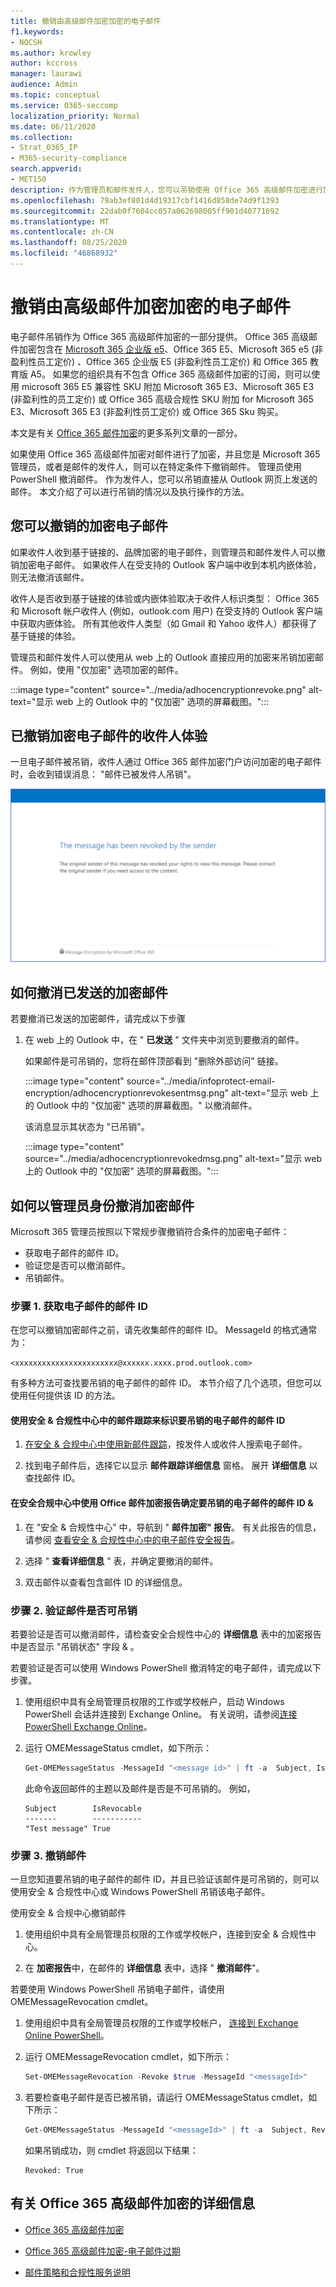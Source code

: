```yaml
---
title: 撤销由高级邮件加密加密的电子邮件
f1.keywords:
- NOCSH
ms.author: krowley
author: kccross
manager: laurawi
audience: Admin
ms.topic: conceptual
ms.service: O365-seccomp
localization_priority: Normal
ms.date: 06/11/2020
ms.collection:
- Strat_O365_IP
- M365-security-compliance
search.appverid:
- MET150
description: 作为管理员和邮件发件人，您可以吊销使用 Office 365 高级邮件加密进行加密的某些电子邮件。
ms.openlocfilehash: 79ab3ef801d4d19317cbf1416d858de74d9f1393
ms.sourcegitcommit: 22dab0f7604cc057a062698005ff901d40771692
ms.translationtype: MT
ms.contentlocale: zh-CN
ms.lasthandoff: 08/25/2020
ms.locfileid: "46868932"
---
```

# <a name="revoke-email-encrypted-by-advanced-message-encryption"></a>撤销由高级邮件加密加密的电子邮件

电子邮件吊销作为 Office 365 高级邮件加密的一部分提供。 Office 365 高级邮件加密包含在 [Microsoft 365 企业版 e5](https://www.microsoft.com/microsoft-365/enterprise/home)、Office 365 E5、Microsoft 365 e5 (非盈利性员工定价) 、Office 365 企业版 E5 (非盈利性员工定价) 和 Office 365 教育版 A5。 如果您的组织具有不包含 Office 365 高级邮件加密的订阅，则可以使用 microsoft 365 E5 兼容性 SKU 附加 Microsoft 365 E3、Microsoft 365 E3 (非盈利性的员工定价) 或 Office 365 高级合规性 SKU 附加 for Microsoft 365 E3、Microsoft 365 E3 (非盈利性员工定价) 或 Office 365 Sku 购买。

本文是有关 [Office 365 邮件加密](ome.md)的更多系列文章的一部分。

如果使用 Office 365 高级邮件加密对邮件进行了加密，并且您是 Microsoft 365 管理员，或者是邮件的发件人，则可以在特定条件下撤销邮件。 管理员使用 PowerShell 撤消邮件。 作为发件人，您可以吊销直接从 Outlook 网页上发送的邮件。 本文介绍了可以进行吊销的情况以及执行操作的方法。
  
## <a name="encrypted-emails-that-you-can-revoke"></a>您可以撤销的加密电子邮件

如果收件人收到基于链接的、品牌加密的电子邮件，则管理员和邮件发件人可以撤销加密电子邮件。 如果收件人在受支持的 Outlook 客户端中收到本机内嵌体验，则无法撤消该邮件。

收件人是否收到基于链接的体验或内嵌体验取决于收件人标识类型： Office 365 和 Microsoft 帐户收件人 (例如，outlook.com 用户) 在受支持的 Outlook 客户端中获取内嵌体验。 所有其他收件人类型（如 Gmail 和 Yahoo 收件人）都获得了基于链接的体验。

管理员和邮件发件人可以使用从 web 上的 Outlook 直接应用的加密来吊销加密邮件。 例如，使用 "仅加密" 选项加密的邮件。

:::image type="content" source="../media/adhocencryptionrevoke.png" alt-text="显示 web 上的 Outlook 中的 &quot;仅加密&quot; 选项的屏幕截图。":::

## <a name="recipient-experience-for-revoked-encrypted-emails"></a>已撤销加密电子邮件的收件人体验

一旦电子邮件被吊销，收件人通过 Office 365 邮件加密门户访问加密的电子邮件时，会收到错误消息： "邮件已被发件人吊销"。

![显示已吊销加密电子邮件的屏幕截图。](../media/revoked-encrypted-email.png)

## <a name="how-to-revoke-an-encrypted-message-that-you-sent"></a>如何撤消已发送的加密邮件

若要撤消已发送的加密邮件，请完成以下步骤

1. 在 web 上的 Outlook 中，在 " **已发送** " 文件夹中浏览到要撤消的邮件。

   如果邮件是可吊销的，您将在邮件顶部看到 "删除外部访问" 链接。

    :::image type="content" source="../media/infoprotect-email-encryption/adhocencryptionrevokesentmsg.png" alt-text="显示 web 上的 Outlook 中的 &quot;仅加密&quot; 选项的屏幕截图。" 以撤消邮件。

   该消息显示其状态为 "已吊销"。

   :::image type="content" source="../media/adhocencryptionrevokedmsg.png" alt-text="显示 web 上的 Outlook 中的 &quot;仅加密&quot; 选项的屏幕截图。":::

## <a name="how-to-revoke-an-encrypted-message-as-an-administrator"></a>如何以管理员身份撤消加密邮件

Microsoft 365 管理员按照以下常规步骤撤销符合条件的加密电子邮件：

- 获取电子邮件的邮件 ID。
- 验证您是否可以撤消邮件。
- 吊销邮件。

### <a name="step-1-obtain-the-message-id-of-the-email"></a>步骤 1. 获取电子邮件的邮件 ID

在您可以撤销加密邮件之前，请先收集邮件的邮件 ID。 MessageId 的格式通常为：

`<xxxxxxxxxxxxxxxxxxxxxxx@xxxxxx.xxxx.prod.outlook.com>`  

有多种方法可查找要吊销的电子邮件的邮件 ID。 本节介绍了几个选项，但您可以使用任何提供该 ID 的方法。

#### <a name="to-identify-the-message-id-of-the-email-you-want-to-revoke-by-using-message-trace-in-the-security-amp-compliance-center"></a>使用安全 &amp; 合规性中心中的邮件跟踪来标识要吊销的电子邮件的邮件 ID

1. [在安全 & 合规中心中使用新邮件跟踪](https://blogs.technet.microsoft.com/exchange/2018/05/02/new-message-trace-in-office-365-security-compliance-center/)，按发件人或收件人搜索电子邮件。

2. 找到电子邮件后，选择它以显示 **邮件跟踪详细信息** 窗格。 展开 **详细信息** 以查找邮件 ID。

#### <a name="to-identify-the-message-id-of-the-email-you-want-to-revoke-by-using-office-message-encryption-reports-in-the-security-amp-compliance-center"></a>在安全合规中心中使用 Office 邮件加密报告确定要吊销的电子邮件的邮件 ID &amp;

1. 在 "安全 &amp; 合规性中心" 中，导航到 " **邮件加密" 报告**。 有关此报告的信息，请参阅 [查看安全 &amp; 合规性中心中的电子邮件安全报告](../security/office-365-security/view-email-security-reports.md)。

2. 选择 " **查看详细信息** " 表，并确定要撤消的邮件。

3. 双击邮件以查看包含邮件 ID 的详细信息。

### <a name="step-2-verify-that-the-mail-is-revocable"></a>步骤 2. 验证邮件是否可吊销

若要验证是否可以撤消邮件，请检查安全合规性中心的 **详细信息** 表中的加密报告中是否显示 "吊销状态" 字段 &amp; 。

若要验证是否可以使用 Windows PowerShell 撤消特定的电子邮件，请完成以下步骤。

1. 使用组织中具有全局管理员权限的工作或学校帐户，启动 Windows PowerShell 会话并连接到 Exchange Online。 有关说明，请参阅[连接 PowerShell Exchange Online](https://aka.ms/exopowershell)。

2. 运行 OMEMessageStatus cmdlet，如下所示：

     ```powershell
     Get-OMEMessageStatus -MessageId "<message id>" | ft -a  Subject, IsRevocable
     ```

   此命令返回邮件的主题以及邮件是否是不可吊销的。 例如，

     ```text
     Subject        IsRevocable
     -------        -----------
     "Test message" True
     ```

### <a name="step-3-revoke-the-mail"></a>步骤 3. 撤销邮件

一旦您知道要吊销的电子邮件的邮件 ID，并且已验证该邮件是可吊销的，则可以使用安全 &amp; 合规性中心或 Windows PowerShell 吊销该电子邮件。

使用安全 &amp; 合规中心撤销邮件

1. 使用组织中具有全局管理员权限的工作或学校帐户，连接到安全 & 合规性中心。

2. 在 **加密报告**中，在邮件的 **详细信息** 表中，选择 " **撤消邮件**"。

若要使用 Windows PowerShell 吊销电子邮件，请使用 OMEMessageRevocation cmdlet。

1. 使用组织中具有全局管理员权限的工作或学校帐户， [连接到 Exchange Online PowerShell](https://aka.ms/exopowershell)。

2. 运行 OMEMessageRevocation cmdlet，如下所示：

    ```powershell
    Set-OMEMessageRevocation -Revoke $true -MessageId "<messageId>"
    ```

3. 若要检查电子邮件是否已被吊销，请运行 OMEMessageStatus cmdlet，如下所示：

    ```powershell
    Get-OMEMessageStatus -MessageId "<messageId>" | ft -a  Subject, Revoked
    ```

    如果吊销成功，则 cmdlet 将返回以下结果：  

     ```text
     Revoked: True
     ```

## <a name="more-information-about-office-365-advanced-message-encryption"></a>有关 Office 365 高级邮件加密的详细信息

- [Office 365 高级邮件加密](ome-advanced-message-encryption.md)

- [Office 365 高级邮件加密-电子邮件过期](ome-advanced-expiration.md)

- [邮件策略和合规性服务说明](https://docs.microsoft.com/office365/servicedescriptions/exchange-online-service-description/message-policy-and-compliance)

